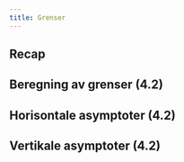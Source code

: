```yaml
---
title: Grenser
---
```

## Recap

## Beregning av grenser (4.2)

## Horisontale asymptoter (4.2)

## Vertikale asymptoter (4.2)
